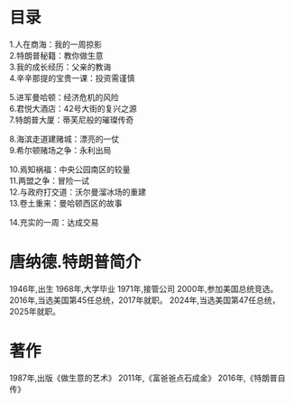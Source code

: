 # 目录
1.人在商海：我的一周掠影   
2.特朗普秘籍：教你做生意     
3.我的成长经历：父亲的教诲    
4.辛辛那提的宝贵一课：投资需谨慎    

5.进军曼哈顿：经济危机的风险    
6.君悦大酒店：42号大街的复兴之源      
7.特朗普大厦：蒂芙尼般的璀璨传奇      

8.海滨走道建赌城：漂亮的一仗      
9.希尔顿赌场之争：永利出局     

10.焉知祸福：中央公园南区的较量     
11.两盟之争：冒险一试     
12.与政府打交道：沃尔曼溜冰场的重建    
13.卷土重来：曼哈顿西区的故事      

14.充实的一周：达成交易     

# 唐纳德.特朗普简介
1946年,出生
1968年,大学毕业
1971年,接管公司
2000年,参加美国总统竞选。
2016年,当选美国第45任总统，2017年就职。
2024年,当选美国第47任总统，2025年就职。


# 著作
1987年,出版《做生意的艺术》
2011年,《富爸爸点石成金》
2016年,《特朗普自传》



